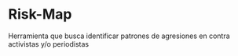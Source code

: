# Risk-Map
Herramienta que busca identificar patrones de agresiones en contra activistas y/o periodistas
